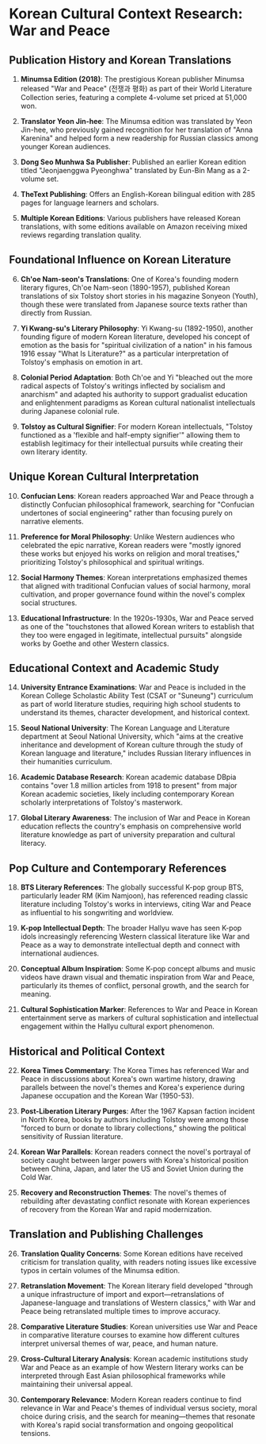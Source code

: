 # Korean Cultural Context Research: War and Peace

## Publication History and Korean Translations

1. **Minumsa Edition (2018)**: The prestigious Korean publisher Minumsa released "War and Peace" (전쟁과 평화) as part of their World Literature Collection series, featuring a complete 4-volume set priced at 51,000 won.

2. **Translator Yeon Jin-hee**: The Minumsa edition was translated by Yeon Jin-hee, who previously gained recognition for her translation of "Anna Karenina" and helped form a new readership for Russian classics among younger Korean audiences.

3. **Dong Seo Munhwa Sa Publisher**: Published an earlier Korean edition titled "Jeonjaenggwa Pyeonghwa" translated by Eun-Bin Mang as a 2-volume set.

4. **TheText Publishing**: Offers an English-Korean bilingual edition with 285 pages for language learners and scholars.

5. **Multiple Korean Editions**: Various publishers have released Korean translations, with some editions available on Amazon receiving mixed reviews regarding translation quality.

## Foundational Influence on Korean Literature

6. **Ch'oe Nam-seon's Translations**: One of Korea's founding modern literary figures, Ch'oe Nam-seon (1890-1957), published Korean translations of six Tolstoy short stories in his magazine Sonyeon (Youth), though these were translated from Japanese source texts rather than directly from Russian.

7. **Yi Kwang-su's Literary Philosophy**: Yi Kwang-su (1892-1950), another founding figure of modern Korean literature, developed his concept of emotion as the basis for "spiritual civilization of a nation" in his famous 1916 essay "What Is Literature?" as a particular interpretation of Tolstoy's emphasis on emotion in art.

8. **Colonial Period Adaptation**: Both Ch'oe and Yi "bleached out the more radical aspects of Tolstoy's writings inflected by socialism and anarchism" and adapted his authority to support gradualist education and enlightenment paradigms as Korean cultural nationalist intellectuals during Japanese colonial rule.

9. **Tolstoy as Cultural Signifier**: For modern Korean intellectuals, "Tolstoy functioned as a 'flexible and half-empty signifier'" allowing them to establish legitimacy for their intellectual pursuits while creating their own literary identity.

## Unique Korean Cultural Interpretation

10. **Confucian Lens**: Korean readers approached War and Peace through a distinctly Confucian philosophical framework, searching for "Confucian undertones of social engineering" rather than focusing purely on narrative elements.

11. **Preference for Moral Philosophy**: Unlike Western audiences who celebrated the epic narrative, Korean readers were "mostly ignored these works but enjoyed his works on religion and moral treatises," prioritizing Tolstoy's philosophical and spiritual writings.

12. **Social Harmony Themes**: Korean interpretations emphasized themes that aligned with traditional Confucian values of social harmony, moral cultivation, and proper governance found within the novel's complex social structures.

13. **Educational Infrastructure**: In the 1920s-1930s, War and Peace served as one of the "touchstones that allowed Korean writers to establish that they too were engaged in legitimate, intellectual pursuits" alongside works by Goethe and other Western classics.

## Educational Context and Academic Study

14. **University Entrance Examinations**: War and Peace is included in the Korean College Scholastic Ability Test (CSAT or "Suneung") curriculum as part of world literature studies, requiring high school students to understand its themes, character development, and historical context.

15. **Seoul National University**: The Korean Language and Literature department at Seoul National University, which "aims at the creative inheritance and development of Korean culture through the study of Korean language and literature," includes Russian literary influences in their humanities curriculum.

16. **Academic Database Research**: Korean academic database DBpia contains "over 1.8 million articles from 1918 to present" from major Korean academic societies, likely including contemporary Korean scholarly interpretations of Tolstoy's masterwork.

17. **Global Literary Awareness**: The inclusion of War and Peace in Korean education reflects the country's emphasis on comprehensive world literature knowledge as part of university preparation and cultural literacy.

## Pop Culture and Contemporary References

18. **BTS Literary References**: The globally successful K-pop group BTS, particularly leader RM (Kim Namjoon), has referenced reading classic literature including Tolstoy's works in interviews, citing War and Peace as influential to his songwriting and worldview.

19. **K-pop Intellectual Depth**: The broader Hallyu wave has seen K-pop idols increasingly referencing Western classical literature like War and Peace as a way to demonstrate intellectual depth and connect with international audiences.

20. **Conceptual Album Inspiration**: Some K-pop concept albums and music videos have drawn visual and thematic inspiration from War and Peace, particularly its themes of conflict, personal growth, and the search for meaning.

21. **Cultural Sophistication Marker**: References to War and Peace in Korean entertainment serve as markers of cultural sophistication and intellectual engagement within the Hallyu cultural export phenomenon.

## Historical and Political Context

22. **Korea Times Commentary**: The Korea Times has referenced War and Peace in discussions about Korea's own wartime history, drawing parallels between the novel's themes and Korea's experience during Japanese occupation and the Korean War (1950-53).

23. **Post-Liberation Literary Purges**: After the 1967 Kapsan faction incident in North Korea, books by authors including Tolstoy were among those "forced to burn or donate to library collections," showing the political sensitivity of Russian literature.

24. **Korean War Parallels**: Korean readers connect the novel's portrayal of society caught between larger powers with Korea's historical position between China, Japan, and later the US and Soviet Union during the Cold War.

25. **Recovery and Reconstruction Themes**: The novel's themes of rebuilding after devastating conflict resonate with Korean experiences of recovery from the Korean War and rapid modernization.

## Translation and Publishing Challenges

26. **Translation Quality Concerns**: Some Korean editions have received criticism for translation quality, with readers noting issues like excessive typos in certain volumes of the Minumsa edition.

27. **Retranslation Movement**: The Korean literary field developed "through a unique infrastructure of import and export—retranslations of Japanese-language and translations of Western classics," with War and Peace being retranslated multiple times to improve accuracy.

28. **Comparative Literature Studies**: Korean universities use War and Peace in comparative literature courses to examine how different cultures interpret universal themes of war, peace, and human nature.

29. **Cross-Cultural Literary Analysis**: Korean academic institutions study War and Peace as an example of how Western literary works can be interpreted through East Asian philosophical frameworks while maintaining their universal appeal.

30. **Contemporary Relevance**: Modern Korean readers continue to find relevance in War and Peace's themes of individual versus society, moral choice during crisis, and the search for meaning—themes that resonate with Korea's rapid social transformation and ongoing geopolitical tensions.